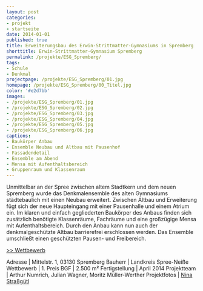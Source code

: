```yaml
---
layout: post
categories:
- projekt
- startseite
date: 2014-01-01 
published: true
title: Erweiterungsbau des Erwin-Strittmatter-Gymnasiums in Spremberg
shorttitle: Erwin-Strittmatter-Gymnasium Spremberg
permalink: /projekte/ESG_Spremberg/
tags: 
- Schule
- Denkmal
projectpage: /projekte/ESG_Spremberg/01.jpg 
homepage: /projekte/ESG_Spremberg/00_Titel.jpg
color: '#e2d7bb'
images:
- /projekte/ESG_Spremberg/01.jpg
- /projekte/ESG_Spremberg/02.jpg
- /projekte/ESG_Spremberg/03.jpg
- /projekte/ESG_Spremberg/04.jpg
- /projekte/ESG_Spremberg/05.jpg
- /projekte/ESG_Spremberg/06.jpg
captions:
- Baukörper Anbau
- Ensemble Neubau und Altbau mit Pausenhof
- Fassadendetail
- Ensemble am Abend
- Mensa mit Aufenthaltsbereich
- Gruppenraum und Klassenraum
---
```

Unmittelbar an der Spree zwischen altem Stadtkern und dem neuen Spremberg wurde das Denkmalensemble des alten Gymnasiums städtebaulich mit einen Neubau erweitert. Zwischen Altbau und Erweiterung fügt sich der neue Haupteingang mit einer Pausenhalle und einem Atrium ein. Im klaren und einfach gegliederten Baukörper des Anbaus finden sich zusätzlich benötigte Klassenräume, Fachräume und eine großzügige Mensa mit Aufenthaltsbereich. Durch den Anbau kann nun auch der denkmalgeschützte Altbau barrierefrei erschlossen werden. Das Ensemble umschließt einen geschützten Pausen- und Freibereich.

[\>> Wettbewerb](../projekte/WBW_ESG_Spremberg/)

Adresse			        |	Mittelstr. 1, 03130 Spremberg 
Bauherr			        |	Landkreis Spree-Neiße
Wettbewerb	        	|	1. Preis
BGF			        	|	2.500 m² 
Fertigstellung      	|	April 2014
Projektteam		        |	Arthur Numrich, Julian Wagner, Moritz Müller-Werther 
Projektfotos	        |	[Nina Straßgütl](http://www.ninastrg.de/) 
